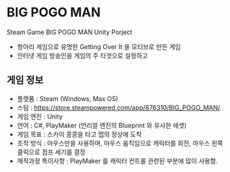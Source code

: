 # BIG POGO MAN
Steam Game BIG POGO MAN Unity Porject

+ 항아리 게임으로 유명한 Getting Over It 을 모티브로 만든 게임
+ 인터넷 게임 방송인을 게임의 주 타겟으로 설정하고 

## 게임 정보
+ 플랫폼 : Steam (Windows, Max OS)
+ 스팀 : https://store.steampowered.com/app/876310/BIG_POGO_MAN/
+ 게임 엔진 : Unity
+ 언어 : C#, PlayMaker (언리얼 엔진의 Blueprint 와 유사한 에셋)
+ 게임 목표 : 스카이 콩콩을 타고 맵의 정상에 도착
+ 조작 방식 : 마우스만을 사용하며, 마우스 움직임으로 캐릭터를 회전,
             마우스 왼쪽 클릭으로 점프 세기를 결정
+ 제작과정 특이사항 : PlayMaker 를 캐릭터 컨트롤 관련된 부분에 많이 사용함.
